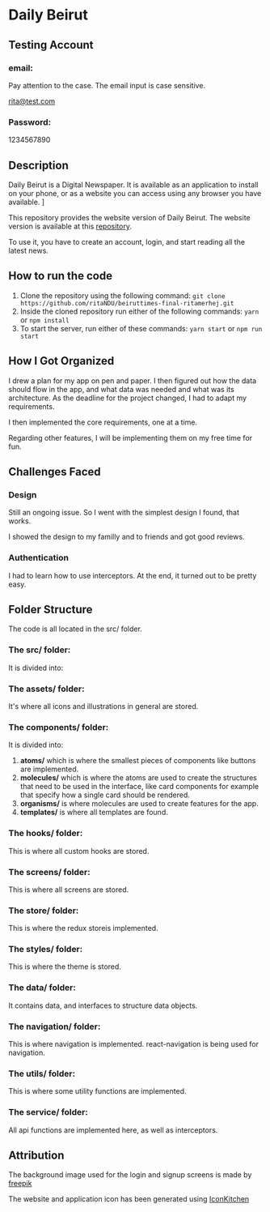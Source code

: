 # Daily Beirut

## Testing Account

### email:

Pay attention to the case. The email input is case sensitive.

rita@test.com

### Password:

1234567890

## Description

Daily Beirut is a Digital Newspaper. It is available as an application to install on your phone, or as a website you can access using any browser you have available. ]

This repository provides the website version of Daily Beirut.
The website version is available at this [repository](https://github.com/ritaNDU/dailybeirut-final-web-ritamerhej).

To use it, you have to create an account, login, and start reading all the latest news.

## How to run the code

1. Clone the repository using the following command:
   `git clone https://github.com/ritaNDU/beiruttimes-final-ritamerhej.git`
2. Inside the cloned repository run either of the following commands:
   `yarn` or `npm install`
3. To start the server, run either of these commands:
   `yarn start` or `npm run start`

## How I Got Organized

I drew a plan for my app on pen and paper. I then figured out how the data should flow in the app, and what data was needed and what was its architecture. As the deadline for the project changed, I had to adapt my requirements.

I then implemented the core requirements, one at a time.

Regarding other features, I will be implementing them on my free time for fun.

## Challenges Faced

### Design

Still an ongoing issue. So I went with the simplest design I found, that works.

I showed the design to my familly and to friends and got good reviews.

### Authentication

I had to learn how to use interceptors. At the end, it turned out to be pretty easy.

## Folder Structure

The code is all located in the src/ folder.

### The src/ folder:

It is divided into:

### The assets/ folder:

It's where all icons and illustrations in general are stored.

### The components/ folder:

It is divided into:

1. **atoms/** which is where the smallest pieces of components like buttons are implemented.
2. **molecules/** which is where the atoms are used to create the structures that need to be used in the interface, like card components for example that specify how a single card should be rendered.
3. **organisms/** is where molecules are used to create features for the app.
4. **templates/** is where all templates are found.

### The hooks/ folder:

This is where all custom hooks are stored.

### The screens/ folder:

This is where all screens are stored.

### The store/ folder:

This is where the redux storeis implemented.

### The styles/ folder:

This is where the theme is stored.

### The data/ folder:

It contains data, and interfaces to structure data objects.

### The navigation/ folder:

This is where navigation is implemented. react-navigation is being used for navigation.

### The utils/ folder:

This is where some utility functions are implemented.

### The service/ folder:

All api functions are implemented here, as well as interceptors.

## Attribution

The background image used for the login and signup screens is made by [freepik](https://www.freepik.com/free-photo/old-texture-newspapers-stack-arrangement_23994263.htm#fromView=search&page=1&position=46&uuid=331635b2-2b2f-42bd-8c4e-cff0f529397f)

The website and application icon has been generated using [IconKitchen](https://icon.kitchen/)
